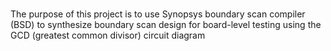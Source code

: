 # 
The purpose of this project is to use Synopsys boundary scan compiler (BSD) to synthesize boundary scan design for board-level testing using the GCD (greatest common divisor) circuit diagram
